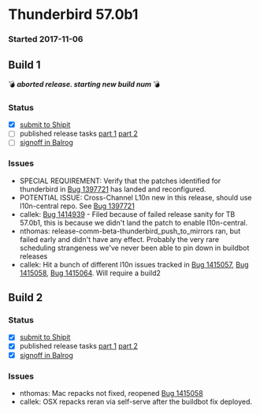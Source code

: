 # Thunderbird 57.0b1

### Started 2017-11-06

## Build 1
:bomb: _**aborted release. starting new build num**_ :bomb:

### Status
- [x] [submit to Shipit](https://wiki.mozilla.org/Release:Release_Automation_on_Mercurial:Starting_a_Release#Submit_to_Ship_It)
- [ ] published release tasks [part 1](https://wiki.mozilla.org/Release:Release_Automation_on_Mercurial:Updates_through_Shipping#Publish_in_Balrog) [part 2](https://wiki.mozilla.org/Release:Release_Automation_on_Mercurial:Updates_through_Shipping#Post-release_tasks)
- [ ] [signoff in Balrog](../how-tos/relpro.md#3-signoffs)

### Issues
- SPECIAL REQUIREMENT: Verify that the patches identified for thunderbird in [Bug 1397721](https://bugzilla.mozilla.org/show_bug.cgi?id=1397721#c17) has landed and reconfigured.
- POTENTIAL ISSUE: Cross-Channel L10n new in this release, should use l10n-central repo. See [Bug 1397721](https://bugzil.la/1397721)
- callek: [Bug 1414939](https://bugzil.la/1414939) - Filed because of failed release sanity for TB 57.0b1, this is because we didn't land the patch to enable l10n-central.
- nthomas: release-comm-beta-thunderbird_push_to_mirrors ran, but failed early and didn't have any effect. Probably the very rare scheduling strangeness we've never been able to pin down in buildbot releases
- callek: Hit a bunch of different l10n issues tracked in  [Bug 1415057](https://bugzil.la/1415057), [Bug 1415058](https://bugzil.la/1415058), [Bug 1415064](https://bugzil.la/1415064). Will require a build2
## Build 2

### Status
- [x] [submit to Shipit](https://wiki.mozilla.org/Release:Release_Automation_on_Mercurial:Starting_a_Release#Submit_to_Ship_It)
- [x] published release tasks [part 1](https://wiki.mozilla.org/Release:Release_Automation_on_Mercurial:Updates_through_Shipping#Publish_in_Balrog) [part 2](https://wiki.mozilla.org/Release:Release_Automation_on_Mercurial:Updates_through_Shipping#Post-release_tasks)
- [x] [signoff in Balrog](../how-tos/relpro.md#3-signoffs)

### Issues
- nthomas: Mac repacks not fixed, reopened [Bug 1415058](https://bugzil.la/1415058)
- callek: OSX repacks reran via self-serve after the buildbot fix deployed.

